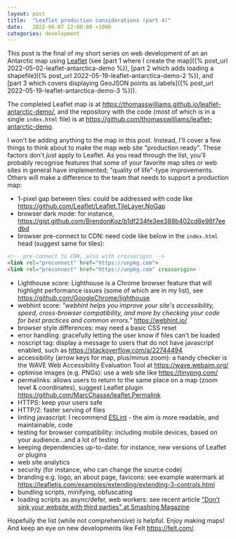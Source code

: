 ```yaml
---
layout: post
title:  "Leaflet production considerations (part 4)"
date:   2022-06-07 12:00:00 +1000
categories: development
---
```


This post is the final of my short series on web development of an an Antarctic map using [Leaflet](https://leafletjs.com/) (see [part 1 where I create the map]({% post_url 2022-05-02-leaflet-antarctica-demo %}), [part 2 which adds loading a shapefile]({% post_url 2022-05-19-leaflet-antarctica-demo-2 %}), and [part 3 which covers displaying GeoJSON points as labels]({% post_url 2022-05-19-leaflet-antarctica-demo-3 %})).

The completed Leaflet map is at <https://thomasswilliams.github.io/leaflet-antarctic-demo/>, and the repository with the code (most of which is in a single `index.html` file) is at <https://github.com/thomasswilliams/leaflet-antarctic-demo>.

I won't be adding anything to the map in this post. Instead, I'll cover a few things to think about to make the map web site "production ready". These factors don't _just_ apply to Leaflet. As you read through the list, you'll probably recognise features that some of your favorite map sites or web sites in general have implemented; "quality of life"-type improvements. Others will make a difference to the team that needs to support a production map:

- 1-pixel gap between tiles: could be addressed with code like <https://github.com/Leaflet/Leaflet.TileLayer.NoGap>
- browser dark mode: for instance, <https://gist.github.com/BrendonKoz/b1df234fe3ee388b402cd8e98f7eedbd>
- browser pre-connect to CDN: need code like below in the `index.html` head (suggest same for tiles):

```html
<!-- pre-connect to CDN, also with crossorigin -->
<link rel="preconnect" href="https://unpkg.com">
<link rel="preconnect" href="https://unpkg.com" crossorigin>
```

- Lighthouse score: Lighthouse is a Chrome browser feature that will highlight performance issues (some of which are in my list), see <https://github.com/GoogleChrome/lighthouse>
- webhint score: _"webhint helps you improve your site's accessibility, speed, cross-browser compatibility, and more by checking your code for best practices and common errors."_ <https://webhint.io/>
- browser style differences: may need a basic CSS reset
- error handling: gracefully letting the user know if files can't be loaded
- noscript tag: display a message to users that do not have javascript enabled, such as <https://stackoverflow.com/a/22744494>
- accessibility (arrow keys for map, plus/minus zoom): a handy checker is the WAVE Web Accessibility Evaluation Tool at <https://wave.webaim.org/>
- optimise images (e.g. PNGs): use a web site like <https://tinypng.com/>
- permalinks: allows users to return to the same place on a map (zoom level & coordinates), suggest Leaflet plugin <https://github.com/MarcChasse/leaflet.Permalink>
- HTTPS: keep your users safe
- HTTP/2: faster serving of files
- linting javascript: I recommend [ESLint](https://eslint.org/) - the aim is more readable, and maintainable, code
- testing for browser compatibility: including mobile devices, based on your audience...and a lot of testing
- keeping dependencies up-to-date: for instance, new versions of Leaflet or plugins
- web site analytics
- security (for instance, who can change the source code)
- branding e.g. logo, an about page, favicons: see example watermark at <https://leafletjs.com/examples/extending/extending-3-controls.html>
- bundling scripts, minifying, obfuscating
- loading scripts as async/defer, web workers: see recent article ["Don’t sink your website with third parties" at Smashing Magazine](https://www.smashingmagazine.com/2022/06/dont-sink-website-third-parties/)

Hopefully the list (while not comprehensive) is helpful. Enjoy making maps! And keep an eye on new developments like Felt <https://felt.com/>.